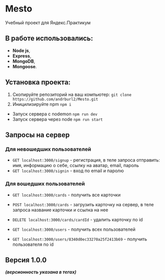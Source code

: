 # Mesto
Учебный проект для Яндекс.Практикум

## В работе использовались:
- **Node js**,
- **Express**,
- **MongoDB**,
- **Mongoose**.

## Установка проекта:
1. Скопируйте репозиторий на ваш компьютер:
`git clone https://github.com/andrburl2/Mesto.git`
2. Иницилизируйте npm `npm i`
* Запуск сервера c nodemon
`npm run dev`
* Запуск сервера через node
`npm run start`

## Запросы на сервер
  ### Для невошедших пользователей
  - `GET localhost:3000/signup` - регистрация, в теле запроса отправить:
      имя,
      информацию о себе,
      ссылку на аватар,
      email,
      пароль
  - `GET localhost:3000/signin` - вход по email и паролю

  ### Для вошедших пользователей
  - `GET localhost:3000/cards` - получить все карточки
  - `POST localhost:3000/cards` - загрузить карточку на сервер, в теле запроса название карточки и ссылка на нее
  - `DELETE localhost:3000/cards/cardId` - удалить карточку по id

  - `GET localhost:3000/users` - получить всех пользователей
  - `GET localhost:3000/users/8340d0ec33270a25f2413b69` - получить пользователя по id

## Версия 1.0.0
  ***(версионность указана в тегах)***

